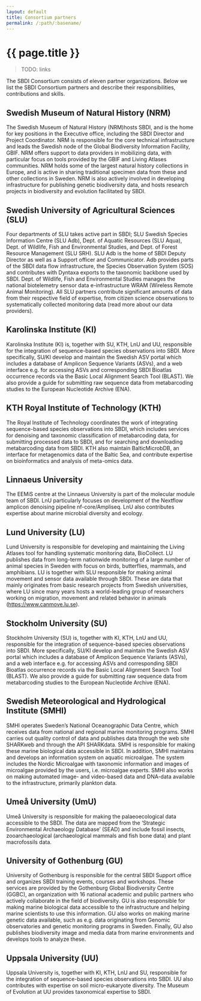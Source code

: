 ```yaml
---
layout: default
title: Consortium partners
permalink: /:path/:basename/
---
```

# {{ page.title }}

> TODO: links

The SBDI Consortium consists of eleven partner organizations. Below we list the SBDI Consortium partners and describe their responsibilities, contributions and skills.

## Swedish Museum of Natural History (NRM)
The Swedish Museum of Natural History (NRM)hosts SBDI, and is the home for key positions in the Executive office, including the SBDI Director and Project Coordinator. NRM is responsible for the core technical infrastructure and leads the Swedish node of the Global Biodiversity Information Facility, GBIF. NRM offers support to data providers in mobilizing data, with particular focus on tools provided by the GBIF and Living Atlases communities. NRM holds some of the largest natural history collections in Europe, and is active in sharing traditional specimen data from these and other collections in Sweden. NRM is also actively involved in developing infrastructure for publishing genetic biodiversity data, and hosts research projects in biodiversity and evolution facilitated by SBDI.

## Swedish University of Agricultural Sciences (SLU)
Four departments of SLU takes active part in SBDI; SLU Swedish Species Information Centre (SLU Adb), Dept. of Aquatic Resources (SLU Aqua), Dept. of Wildlife, Fish and Environmental Studies, and Dept. of Forest Resource Management (SLU SRH). SLU Adb is the home of SBDI Deputy Director as well as a Support officer and Communicator. Adb provides parts of the SBDI data flow infrastructure, the Species Observation System (SOS) and contributes with Dyntaxa exports to the taxonomic backbone used by SBDI. Dept. of Wildlife, Fish and Environmental Studies manages the national biotelemetry sensor data e-infrastructure WRAM (Wireless Remote Animal Monitoring). All SLU partners contribute significant amounts of data from their respective field of expertise, from citizen science observations to systematically collected monitoring data (read more about our data providers).

## Karolinska Institute (KI)
Karolinska Institute (KI) is, together with SU, KTH, LnU and UU, responsible for the integration of sequence-based species observations into SBDI. More specifically, SU/KI develop and maintain the Swedish ASV portal which includes a database of Amplicon Sequence Variants (ASVs), and a web interface e.g. for accessing ASVs and corresponding SBDI Bioatlas occurrence records via the Basic Local Alignment Search Tool (BLAST). We also provide a guide for submitting raw sequence data from metabarcoding studies to the European Nucleotide Archive (ENA).

## KTH Royal Institute of Technology (KTH)
The Royal Institute of Technology coordinates the work of integrating sequence-based species observations into SBDI, which includes services for denoising and taxonomic classification of metabarcoding data, for submitting processed data to SBDI, and for searching and downloading metabarcoding data from SBDI. KTH also maintain BalticMicrobDB, an interface for metagenomics data of the Baltic Sea, and contribute expertise on bioinformatics and analysis of meta-omics data.

## Linnaeus University
The EEMiS centre at the Linnaeus University is part of the molecular module team of SBDI. LnU particularly focuses on development of the Nextflow amplicon denoising pipeline nf-core/Ampliseq. LnU also contributes expertise about marine microbial diversity and ecology.

## Lund University (LU)
Lund University is responsible for developing and maintaining the Living Atlases tool for handling systematic monitoring data, BioCollect.  LU publishes data from long-term nationwide monitoring of a large number of animal species in Sweden with focus on birds, butterflies, mammals, and amphibians. LU is together with SLU responsible for making animal movement and sensor data available through SBDI. These are data that mainly originates from basic research projects from Swedish universities, where LU since many years hosts a world-leading group of researchers working on migration, movement and related behavior in animals (https://www.canmove.lu.se).

## Stockholm University (SU)
Stockholm University (SU) is, together with KI, KTH, LnU and UU, responsible for the integration of sequence-based species observations into SBDI. More specifically, SU/KI develop and maintain the Swedish ASV portal which includes a database of Amplicon Sequence Variants (ASVs), and a web interface e.g. for accessing ASVs and corresponding SBDI Bioatlas occurrence records via the Basic Local Alignment Search Tool (BLAST). We also provide a guide for submitting raw sequence data from metabarcoding studies to the European Nucleotide Archive (ENA).

## Swedish Meteorological and Hydrological Institute (SMHI)
SMHI operates Sweden’s National Oceanographic Data Centre, which receives data from national and regional marine monitoring programs. SMHI carries out quality control of data and publishes data through the web site SHARKweb and through the API SHARKdata. SMHI is responsible for making these marine biological data accessible in SBDI. In addition, SMHI maintains and develops an information system on aquatic microalgae. The system includes the Nordic Microalgae  with taxonomic information and images of microalgae provided by the users, i.e. microalgae experts. SMHI also works on making automated image- and video-based data and DNA-data available to the infrastructure, primarily plankton data.

## Umeå University (UmU)
Umeå University is responsible for making the palaeoecological data accessible to the SBDI. The data are mapped from the ‘Strategic Environmental Archaeology Database’ (SEAD) and include fossil insects, zooarchaeological (archaeological mammals and fish bone data) and plant macrofossils data.

## University of Gothenburg (GU)
University of Gothenburg is responsible for the central SBDI Support office and organizes SBDI training events, courses and workshops. These services are provided by the Gothenburg Global Biodiversity Centre (GGBC), an organization with 16 national academic and public partners who actively collaborate in the field of biodiversity. GU is also responsible for making marine biological data accessible to the infrastructure and helping marine scientists to use this information. GU also works on making marine genetic data available, such as e.g. data originating from Genomic observatories and genetic monitoring programs in Sweden. Finally, GU also publishes biodiversity image and media data from marine environments and develops tools to analyze these.

## Uppsala University (UU)
Uppsala University is, together with KI, KTH, LnU and SU, responsible for the integration of sequence-based species observations into SBDI. UU also contributes with expertise on soil micro-eukaryote diversity. The Museum of Evolution at UU provides taxonomical expertise to SBDI.

